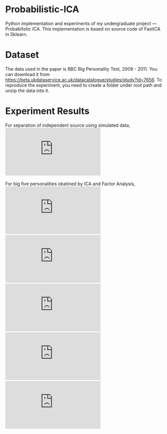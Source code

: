 # Probabilistic-ICA
Python implementation and experiments of my undergraduate project — Probabilistic ICA. This implementation is based on source code of FastICA in Sklearn.

# Dataset 
The data used in the paper is BBC Big Personality Test, 2009 - 2011. You can download it from https://beta.ukdataservice.ac.uk/datacatalogue/studies/study?id=7656. To reproduce the experiment, you need to create a folder under root path and unzip the data into it.

# Experiment Results 
For separation of independent source using simulated data,
![img](https://github.com/YehuiTang0316/Probabilistic-ICA/blob/master/figures/sigma_selection.pdf)

For big five personalities obatined by ICA and Factor Analysis,
![img](https://github.com/YehuiTang0316/Probabilistic-ICA/blob/master/figures/factors_agree.pdf)
![img](https://github.com/YehuiTang0316/Probabilistic-ICA/blob/master/figures/factors_conc.pdf)
![img](https://github.com/YehuiTang0316/Probabilistic-ICA/blob/master/figures/factors_extra.pdf)
![img](https://github.com/YehuiTang0316/Probabilistic-ICA/blob/master/figures/factors_open.pdf)
![img](https://github.com/YehuiTang0316/Probabilistic-ICA/blob/master/figures/factors_neuro.pdf)
